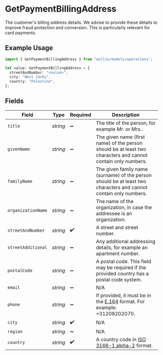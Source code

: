 # GetPaymentBillingAddress

The customer's billing address details. We advise to provide these details to improve fraud protection and conversion. This is particularly relevant for card payments.

## Example Usage

```typescript
import { GetPaymentBillingAddress } from "mollie/models/operations";

let value: GetPaymentBillingAddress = {
  streetAndNumber: "<value>",
  city: "West Jacky",
  country: "Palestine",
};
```

## Fields

| Field                                                                                                            | Type                                                                                                             | Required                                                                                                         | Description                                                                                                      |
| ---------------------------------------------------------------------------------------------------------------- | ---------------------------------------------------------------------------------------------------------------- | ---------------------------------------------------------------------------------------------------------------- | ---------------------------------------------------------------------------------------------------------------- |
| `title`                                                                                                          | *string*                                                                                                         | :heavy_minus_sign:                                                                                               | The title of the person, for example *Mr.* or *Mrs.*.                                                            |
| `givenName`                                                                                                      | *string*                                                                                                         | :heavy_minus_sign:                                                                                               | The given name (first name) of the person should be at least two characters and cannot contain only numbers.     |
| `familyName`                                                                                                     | *string*                                                                                                         | :heavy_minus_sign:                                                                                               | The given family name (surname) of the person should be at least two characters and cannot contain only numbers. |
| `organizationName`                                                                                               | *string*                                                                                                         | :heavy_minus_sign:                                                                                               | The name of the organization, in case the addressee is an organization.                                          |
| `streetAndNumber`                                                                                                | *string*                                                                                                         | :heavy_check_mark:                                                                                               | A street and street number.                                                                                      |
| `streetAdditional`                                                                                               | *string*                                                                                                         | :heavy_minus_sign:                                                                                               | Any additional addressing details, for example an apartment number.                                              |
| `postalCode`                                                                                                     | *string*                                                                                                         | :heavy_minus_sign:                                                                                               | A postal code. This field may be required if the provided country has a postal code system.                      |
| `email`                                                                                                          | *string*                                                                                                         | :heavy_minus_sign:                                                                                               | N/A                                                                                                              |
| `phone`                                                                                                          | *string*                                                                                                         | :heavy_minus_sign:                                                                                               | If provided, it must be in the [E.164](https://en.wikipedia.org/wiki/E.164) format. For example: +31208202070.   |
| `city`                                                                                                           | *string*                                                                                                         | :heavy_check_mark:                                                                                               | N/A                                                                                                              |
| `region`                                                                                                         | *string*                                                                                                         | :heavy_minus_sign:                                                                                               | N/A                                                                                                              |
| `country`                                                                                                        | *string*                                                                                                         | :heavy_check_mark:                                                                                               | A country code in [ISO 3166-1 alpha-2](https://en.wikipedia.org/wiki/ISO_3166-1_alpha-2) format.                 |